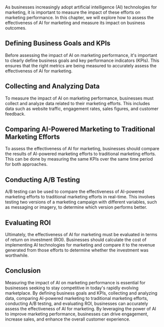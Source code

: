 
As businesses increasingly adopt artificial intelligence (AI) technologies for marketing, it is important to measure the impact of these efforts on marketing performance. In this chapter, we will explore how to assess the effectiveness of AI for marketing and measure its impact on business outcomes.

Defining Business Goals and KPIs
--------------------------------

Before assessing the impact of AI on marketing performance, it's important to clearly define business goals and key performance indicators (KPIs). This ensures that the right metrics are being measured to accurately assess the effectiveness of AI for marketing.

Collecting and Analyzing Data
-----------------------------

To measure the impact of AI on marketing performance, businesses must collect and analyze data related to their marketing efforts. This includes data such as website traffic, engagement rates, sales figures, and customer feedback.

Comparing AI-Powered Marketing to Traditional Marketing Efforts
---------------------------------------------------------------

To assess the effectiveness of AI for marketing, businesses should compare the results of AI-powered marketing efforts to traditional marketing efforts. This can be done by measuring the same KPIs over the same time period for both approaches.

Conducting A/B Testing
----------------------

A/B testing can be used to compare the effectiveness of AI-powered marketing efforts to traditional marketing efforts in real-time. This involves testing two versions of a marketing campaign with different variables, such as messaging or imagery, to determine which version performs better.

Evaluating ROI
--------------

Ultimately, the effectiveness of AI for marketing must be evaluated in terms of return on investment (ROI). Businesses should calculate the cost of implementing AI technologies for marketing and compare it to the revenue generated from those efforts to determine whether the investment was worthwhile.

Conclusion
----------

Measuring the impact of AI on marketing performance is essential for businesses seeking to stay competitive in today's rapidly evolving marketplace. By defining business goals and KPIs, collecting and analyzing data, comparing AI-powered marketing to traditional marketing efforts, conducting A/B testing, and evaluating ROI, businesses can accurately assess the effectiveness of AI for marketing. By leveraging the power of AI to improve marketing performance, businesses can drive engagement, increase sales, and enhance the overall customer experience.
